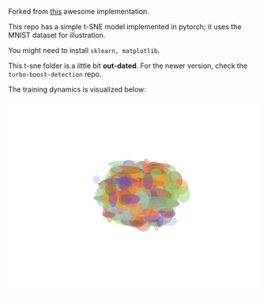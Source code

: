Forked from [this](https://github.com/cemoody/topicsne) awesome implementation.

This repo has a simple t-SNE model implemented in pytorch; 
it uses the MNIST dataset for illustration.

You might need to install ``sklearn, matplotlib``. 

This t-sne folder is a little bit 
**out-dated**. For the newer version, check the `turbo-boost-detection` repo.  

The training dynamics is visualized below:

![MNIST t-SNE](tools/t_sne/scatter.gif)
